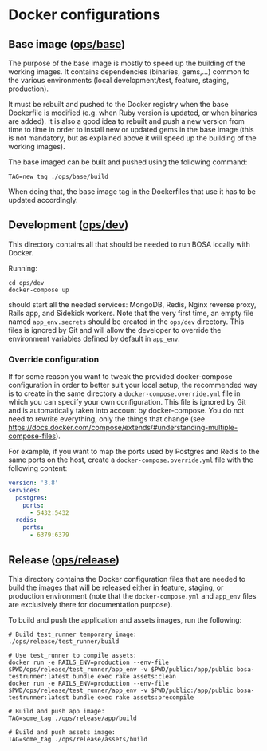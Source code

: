 # Docker configurations

## Base image ([ops/base](./base))

The purpose of the base image is mostly to speed up the building of the working images.
It contains dependencies (binaries, gems,...) common to the various environments
(local development/test, feature, staging, production).

It must be rebuilt and pushed to the Docker registry when the base Dockerfile is modified (e.g. when Ruby version is
updated, or when binaries are added). It is also a good idea to rebuilt and push a new version from time to time in
order to install new or updated gems in the base image (this is not mandatory, but as explained above it will speed up
the building of the working images).

The base imaged can be built and pushed using the following command:

```shell
TAG=new_tag ./ops/base/build
```

When doing that, the base image tag in the Dockerfiles that use it has to be updated accordingly.

## Development ([ops/dev](./dev))

This directory contains all that should be needed to run BOSA locally with Docker.

Running:
```shell script
cd ops/dev
docker-compose up
```
should start all the needed services: MongoDB, Redis, Nginx reverse proxy, Rails app,
and Sidekick workers. Note that the very first time, an empty file named `app_env.secrets` should be created in
the `ops/dev` directory. This files is ignored by Git and will allow the developer to override the environment
variables defined by default in `app_env`.

### Override configuration

If for some reason you want to tweak the provided docker-compose configuration in order to better suit your local setup,
the recommended way is to create in the same directory a `docker-compose.override.yml` file in which you can specify your
own configuration. This file is ignored by Git and is automatically taken into account by docker-compose. You do not
need to rewrite everything, only the things that change (see https://docs.docker.com/compose/extends/#understanding-multiple-compose-files).

For example, if you want to map the ports used by Postgres and Redis to the same ports on the host, create a
`docker-compose.override.yml` file with the following content:

```yaml
version: '3.8'
services:
  postgres:
    ports:
      - 5432:5432
  redis:
    ports:
      - 6379:6379
```

## Release ([ops/release](./release))

This directory contains the Docker configuration files that are needed to build the images that
will be released either in feature, staging, or production environment (note that the `docker-compose.yml`
and `app_env` files are exclusively there for documentation purpose).

To build and push the application and assets images, run the following:

```shell script
# Build test_runner temporary image:
./ops/release/test_runner/build

# Use test_runner to compile assets:
docker run -e RAILS_ENV=production --env-file $PWD/ops/release/test_runner/app_env -v $PWD/public:/app/public bosa-testrunner:latest bundle exec rake assets:clean
docker run -e RAILS_ENV=production --env-file $PWD/ops/release/test_runner/app_env -v $PWD/public:/app/public bosa-testrunner:latest bundle exec rake assets:precompile

# Build and push app image:
TAG=some_tag ./ops/release/app/build

# Build and push assets image:
TAG=some_tag ./ops/release/assets/build
```
